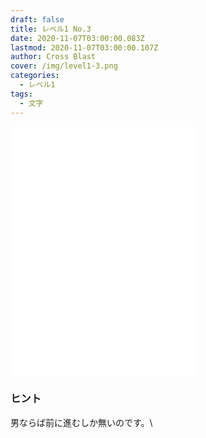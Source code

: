 ```yaml
---
draft: false
title: レベル1 No.3
date: 2020-11-07T03:00:00.083Z
lastmod: 2020-11-07T03:00:00.107Z
author: Cross Blast
cover: /img/level1-3.png
categories:
  - レベル1
tags:
  - 文字
---
```

<p><iframe style="height: 400px;" src="//fervent-lumiere-0e0ee3.netlify.app/#/blast/level1-3/ja/level1-2/false" frameborder="0" scrolling="no" allowfullscreen=""></iframe></p>

### ヒント

男ならば前に進むしか無いのです。\
